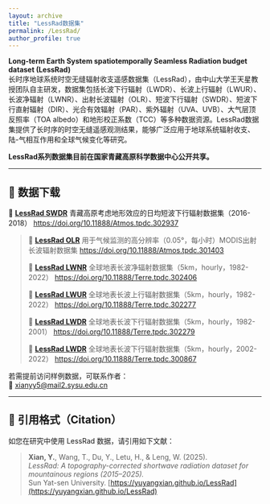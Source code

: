 ```yaml
---
layout: archive
title: "LessRad数据集"
permalink: /LessRad/
author_profile: true
---
```


**Long-term Earth System spatiotemporally Seamless Radiation budget dataset (LessRad)**  
    长时序地球系统时空无缝辐射收支遥感数据集（LessRad），由中山大学王天星教授团队自主研发，数据集包括长波下行辐射（LWDR）、长波上行辐射（LWUR）、长波净辐射（LWNR）、出射长波辐射（OLR）、短波下行辐射（SWDR）、短波下行直射辐射（DIR）、光合有效辐射（PAR）、紫外辐射（UVA、UVB）、大气层顶反照率（TOA albedo）和地形校正系数（TCC）等多种数据资源。LessRad数据集提供了长时序的时空无缝遥感观测结果，能够广泛应用于地球系统辐射收支、陆-气相互作用和全球气候变化等研究。
    
**LessRad系列数据集目前在国家青藏高原科学数据中心公开共享。**

---

## 📂 数据下载
🔗 **[LessRad SWDR](https://doi.org/10.11888/Atmos.tpdc.302937)**
青藏高原考虑地形效应的日均短波下行辐射数据集（2016-2018）
https://doi.org/10.11888/Atmos.tpdc.302937
>
> 
> 🔗 **[LessRad OLR](https://doi.org/10.11888/Atmos.tpdc.301403)**
> 用于气候监测的高分辨率（0.05°，每小时）MODIS出射长波辐射数据集
> https://doi.org/10.11888/Atmos.tpdc.301403
>
> 
> 🔗 **[LessRad LWNR](https://doi.org/10.11888/Terre.tpdc.302406)**
> 全球地表长波净辐射数据集（5km，hourly，1982-2022）
> https://doi.org/10.11888/Terre.tpdc.302406
>
> 
> 🔗 **[LessRad LWUR](https://doi.org/10.11888/Terre.tpdc.302277)**
全球地表长波上行辐射数据集（5km，hourly，1982-2022）
> https://doi.org/10.11888/Terre.tpdc.302277
>
> 
> 🔗 **[LessRad LWDR](https://doi.org/10.11888/Terre.tpdc.302279)**
> 全球地表长波下行辐射数据集（5km，hourly，1982-2001）
> https://doi.org/10.11888/Terre.tpdc.302279
>
> 
> 🔗 **[LessRad LWDR](https://doi.org/10.11888/Terre.tpdc.300867)**
 全球地表长波下行辐射数据集（5km，hourly，2002-2022）
https://doi.org/10.11888/Terre.tpdc.300867

若需提前访问样例数据，可联系作者：  
📧 [xianyy5@mail2.sysu.edu.cn](mailto:xianyy5@mail2.sysu.edu.cn)

---

## 📖 引用格式（Citation）

如您在研究中使用 LessRad 数据，请引用如下文献：
> **Xian, Y.**, Wang, T., Du, Y., Letu, H., & Leng, W. (2025).  
> *LessRad: A topography-corrected shortwave radiation dataset for mountainous regions (2015–2025).*  
> Sun Yat-sen University. [https://yuyangxian.github.io/LessRad](https://yuyangxian.github.io/LessRad)
